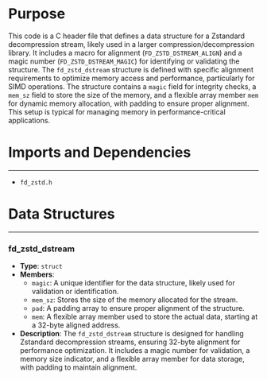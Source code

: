 # Purpose
This code is a C header file that defines a data structure for a Zstandard decompression stream, likely used in a larger compression/decompression library. It includes a macro for alignment (`FD_ZSTD_DSTREAM_ALIGN`) and a magic number (`FD_ZSTD_DSTREAM_MAGIC`) for identifying or validating the structure. The `fd_zstd_dstream` structure is defined with specific alignment requirements to optimize memory access and performance, particularly for SIMD operations. The structure contains a `magic` field for integrity checks, a `mem_sz` field to store the size of the memory, and a flexible array member `mem` for dynamic memory allocation, with padding to ensure proper alignment. This setup is typical for managing memory in performance-critical applications.
# Imports and Dependencies

---
- `fd_zstd.h`


# Data Structures

---
### fd\_zstd\_dstream
- **Type**: `struct`
- **Members**:
    - `magic`: A unique identifier for the data structure, likely used for validation or identification.
    - `mem_sz`: Stores the size of the memory allocated for the stream.
    - `pad`: A padding array to ensure proper alignment of the structure.
    - `mem`: A flexible array member used to store the actual data, starting at a 32-byte aligned address.
- **Description**: The `fd_zstd_dstream` structure is designed for handling Zstandard decompression streams, ensuring 32-byte alignment for performance optimization. It includes a magic number for validation, a memory size indicator, and a flexible array member for data storage, with padding to maintain alignment.


